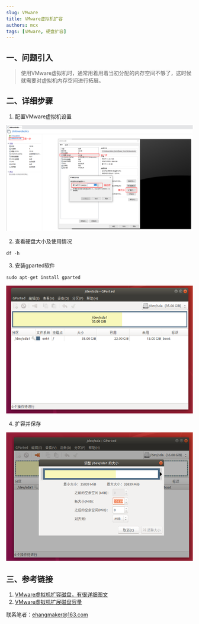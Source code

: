 ```yaml
---
slug: VMware
title: VMware虚拟机扩容
authors: mcx
tags: [VMware, 硬盘扩容]
---
```


## 一、问题引入

> 使用VMware虚拟机时，通常用着用着当初分配的内存空间不够了，这时候就需要对虚拟机内存空间进行拓展。

## 二、详细步骤

1. 配置VMware虚拟机设置

![虚拟机扩容1](./img/2023-06-20-VMware虚拟机扩容/虚拟机扩容1.png)

2. 查看硬盘大小及使用情况

```c
df -h
```

3. 安装gparted软件

```c
sudo apt-get install gparted
```

![虚拟机扩容2](./img/2023-06-20-VMware虚拟机扩容/虚拟机扩容2.png)

4. 扩容并保存

![虚拟机扩容3](./img/2023-06-20-VMware虚拟机扩容/虚拟机扩容3.png)

## 三、参考链接

1. [VMware虚拟机扩容磁盘，有很详细图文](https://blog.csdn.net/hktkfly6/article/details/123302335)
2. [VMware虚拟机扩展磁盘容量](https://blog.csdn.net/Chen_qi_hai/article/details/108814596)



联系笔者：[ehangmaker@163.com](mailto:ehangmaker@163.com)

